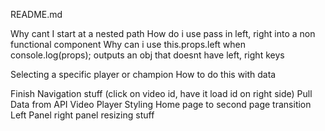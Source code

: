 README.md

Why cant I start at a nested path
How do i use pass in left, right into a non functional component
Why can i use this.props.left when console.log(props); outputs an obj that doesnt have left, right keys


Selecting a specific player or champion
How to do this with data


Finish Navigation stuff (click on video id, have it load id on right side)
Pull Data from API
Video Player
Styling
Home page to second page transition
Left Panel right panel resizing stuff
